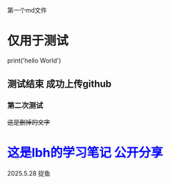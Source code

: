 第一个md文件
# 仅用于测试
print('hello World')
## 测试结束 成功上传github
### 第二次测试
~~这是删掉的文字~~

# <font color=Blue>这是lbh的学习笔记 公开分享 </font>

2025.5.28  捉鱼
